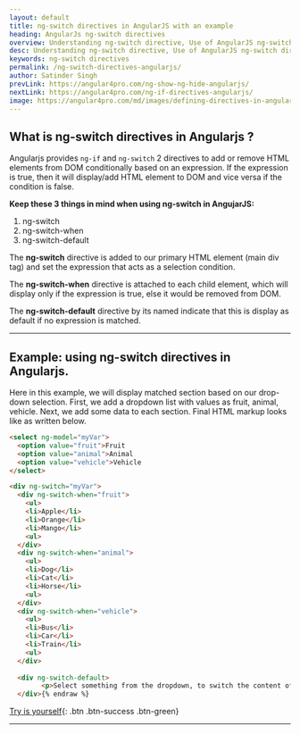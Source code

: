 ```yaml
---
layout: default
title: ng-switch directives in AngularJS with an example
heading: AngularJs ng-switch directives 
overview: Understanding ng-switch directive, Use of AngularJS ng-switch directives with an example, It is used to add or remove HTML elements conditionally depending on an expression.
desc: Understanding ng-switch directive, Use of AngularJS ng-switch directives with an example, It is used to add or remove HTML elements conditionally depending on an expression.
keywords: ng-switch directives
permalink: /ng-switch-directives-angularjs/
author: Satinder Singh
prevLink: https://angular4pro.com/ng-show-ng-hide-angularjs/
nextLink: https://angular4pro.com/ng-if-directives-angularjs/
image: https://angular4pro.com/md/images/defining-directives-in-angularjs.png
---
```


## <i class="fa fa-angle-double-right color"></i> What is ng-switch directives in Angularjs ?
Angularjs provides `ng-if` and `ng-switch` 2 directives to add or remove HTML elements from DOM conditionally based on an expression. If the expression is true, then it will display/add HTML element to DOM and vice versa if the condition is false.

**Keep these 3 things in mind when using ng-switch in AngujarJS:**
  1. ng-switch
  2. ng-switch-when
  3. ng-switch-default

The **ng-switch** directive is added to our primary HTML element (main div tag) and set the expression that acts as a selection condition.

The **ng-switch-when** directive is attached to each child element, which will display only if the expression is true, else it would be removed from DOM.

The **ng-switch-default** directive by its named indicate that this is display as default if no expression is matched. 

---

## <i class="fa fa-angle-double-right color"></i> Example: using ng-switch directives in Angularjs.

Here in this example, we will display matched section based on our drop-down selection. First, we add a dropdown list with values as fruit, animal, vehicle. Next, we add some data to each section. Final HTML markup looks like as written below.

```html {% raw %}
<select ng-model="myVar">
  <option value="fruit">Fruit
  <option value="animal">Animal
  <option value="vehicle">Vehicle
</select>

<div ng-switch="myVar">
  <div ng-switch-when="fruit">
    <ul>
    <li>Apple</li>
    <li>Orange</li>
    <li>Mango</li>
    <ul>
  </div>
  <div ng-switch-when="animal">
    <ul>
    <li>Dog</li>
    <li>Cat</li>
    <li>Horse</li>
    <ul>
  </div>
  <div ng-switch-when="vehicle">
    <ul>
    <li>Bus</li>
    <li>Car</li>
    <li>Train</li>
    <ul>
  </div>
  
  <div ng-switch-default>
        <p>Select something from the dropdown, to switch the content of specific DIV.</p>
  </div>{% endraw %}
```

[Try is yourself](https://angular4pro.com/demos/editor.html?f=demo&i=123){: .btn .btn-success .btn-green}

---
